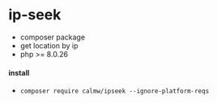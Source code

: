 # ip-seek

- composer package
- get location by ip
- php >= 8.0.26

#### install

- ``` composer require calmw/ipseek --ignore-platform-reqs ```